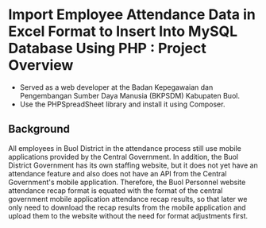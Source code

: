 # Import Employee Attendance Data in Excel Format to Insert Into MySQL Database Using PHP : Project Overview
- Served as a web developer at the Badan Kepegawaian dan Pengembangan Sumber Daya Manusia (BKPSDM) Kabupaten Buol.
- Use the PHPSpreadSheet library and install it using Composer.

## Background
All employees in Buol District in the attendance process still use mobile applications provided by the Central Government. In addition, the Buol District Government has its own staffing website, but it does not yet have an attendance feature and also does not have an API from the Central Government's mobile application. Therefore, the Buol Personnel website attendance recap format is equated with the format of the central government mobile application attendance recap results, so that later we only need to download the recap results from the mobile application and upload them to the website without the need for format adjustments first.
